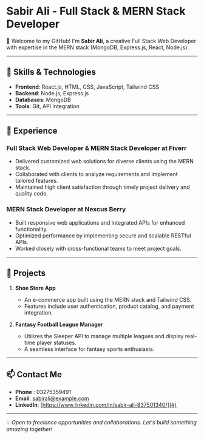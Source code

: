 # Sabir Ali - Full Stack & MERN Stack Developer  

👋 Welcome to my GitHub! I'm **Sabir Ali**, a creative Full Stack Web Developer with expertise in the MERN stack (MongoDB, Express.js, React, Node.js).  

---

## 🔧 Skills & Technologies  
- **Frontend**: React.js, HTML, CSS, JavaScript, Tailwind CSS  
- **Backend**: Node.js, Express.js  
- **Databases**: MongoDB  
- **Tools**: Git, API Integration  

---

## 🌟 Experience  
### Full Stack Web Developer & MERN Stack Developer at Fiverr  
- Delivered customized web solutions for diverse clients using the MERN stack.  
- Collaborated with clients to analyze requirements and implement tailored features.  
- Maintained high client satisfaction through timely project delivery and quality code.  

### MERN Stack Developer at Nexcus Berry  
- Built responsive web applications and integrated APIs for enhanced functionality.  
- Optimized performance by implementing secure and scalable RESTful APIs.  
- Worked closely with cross-functional teams to meet project goals.  

---

## 📌 Projects  
1. **Shoe Store App**  
   - An e-commerce app built using the MERN stack and Tailwind CSS.  
   - Features include user authentication, product catalog, and payment integration.  

2. **Fantasy Football League Manager**  
   - Utilizes the Sleeper API to manage multiple leagues and display real-time player statuses.  
   - A seamless interface for fantasy sports enthusiasts.  

---

## 📫 Contact Me  
- **Phone** : 03275359491
- **Email**: sabirali@example.com  
- **LinkedIn**: [https://www.linkedin.com/in/sabir-ali-837501340/](#)  

---

💡 *Open to freelance opportunities and collaborations. Let's build something amazing together!*  
